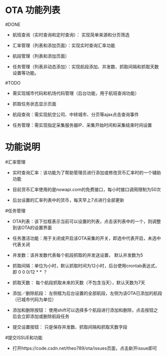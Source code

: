 OTA 功能列表
===========

#DONE

- 航班查询（实时查询和定时查询）： 实现简单来源和分页筛选

- 汇率管理（列表和添加页面）：实现实时查询汇率功能

- 航段管理（列表和添加页面）

- 任务管理（列表非动态添加）：实现航段添加、并发数、抓取间隔和抓取天数设置等功能。

#TODO

- 需实现城市代码和机场代码管理（后台功能，用于航班查询功能）

- 抓取任务状态显示页面

- 航段查询：需实现航空公司、中转城市、分页等ajax点击查询事件

- 任务管理：需实现指定采集服务器IP、采集开始时间和采集结束时间设置

功能说明
===========

#汇率管理

- 实时查询汇率：该功能为了帮助管理员进行添加或修改货币汇率时的一个辅助功能

- 目前货币汇率使用的是nowapi.com的免费接口，每小时接口调用限制为50次

- 后台设置的汇率列表中的货币，每天早上7点进行全部更新

#任务管理

- OTA列表：该下拉框表示当前可以设置的列表，点击该列表中的一个，则调整到该OTA的设置界面

- 任务激活功能：用于关闭或开启该OTA采集的开关，即选中代表开启，未选中代表关闭

- 并发数：该并发数代表每个航段抓取的并发送设置， 默认并发数为5

- 抓取间隔：单位为小时，默认抓取时间为12小时，后台使用crontab表达式，即 0 0 0/12 * * ？

- 抓取天数： 每个航段抓取未来的天数（不包含当天），默认天数为7天

- 添加／删除航段： 左侧框为后台设置的全部航段，左侧为该OTA已添加的航段（已城市代码为单位）

- 添加和删除按钮： 使用shift可以选择多个航段进行添加和删除，点击按钮之后会立即添加或删除航段任务

- 提交设置按钮： 只是保存并发数、抓取间隔和抓取天数字段

#提交ISSUE和功能

- 打开https://code.csdn.net/theo789/ota/issues页面，点击新开issue即可

